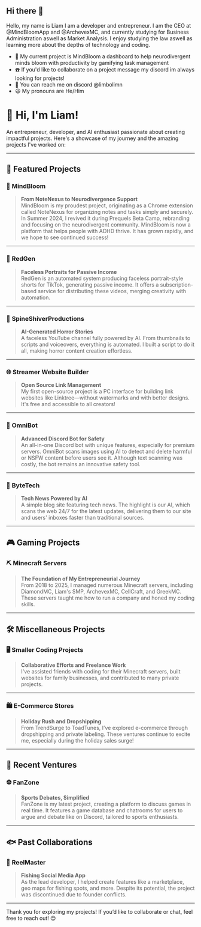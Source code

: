 ## Hi there 👋

<!--
**LiamBMX/liambmx** is a ✨ _special_ ✨ repository because its `README.md` (this file) appears on your GitHub profile.

Here are some ideas to get you started:

- 🔭 I’m currently working on ...
- 🌱 I’m currently learning ...
- 👯 I’m looking to collaborate on ...
- 🤔 I’m looking for help with ...
- 💬 Ask me about ...
- 📫 How to reach me: ...
- 😄 Pronouns: ...
- ⚡ Fun fact: ...
-->

Hello, my name is Liam I am a developer and entrepreneur. I am the CEO at @MindBloomApp and @ArchevexMC, and currently studying for Business Administration aswell as Market Analysis. I enjoy studying the law aswell as learning more about the depths of technology and coding.

- 🧠 My current project is MindBloom a dashboard to help neurodivergent minds bloom with productivity by gamifying task management
- ☎️ If you'd like to collaborate on a project message my discord im always looking for projects!
- 📧 You can reach me on discord @limbolimn
- 😃 My pronouns are He/Him

# 👋 Hi, I'm Liam! 
An entrepreneur, developer, and AI enthusiast passionate about creating impactful projects. Here's a showcase of my journey and the amazing projects I've worked on:

---

## 🚀 Featured Projects

### 🌱 **MindBloom**
> **From NoteNexus to Neurodivergence Support**  
MindBloom is my proudest project, originating as a Chrome extension called NoteNexus for organizing notes and tasks simply and securely. In Summer 2024, I revived it during Prequels Beta Camp, rebranding and focusing on the neurodivergent community. MindBloom is now a platform that helps people with ADHD thrive. It has grown rapidly, and we hope to see continued success!

---

### 🎥 **RedGen**
> **Faceless Portraits for Passive Income**  
RedGen is an automated system producing faceless portrait-style shorts for TikTok, generating passive income. It offers a subscription-based service for distributing these videos, merging creativity with automation.

---

### 👻 **SpineShiverProductions**
> **AI-Generated Horror Stories**  
A faceless YouTube channel fully powered by AI. From thumbnails to scripts and voiceovers, everything is automated. I built a script to do it all, making horror content creation effortless.

---

### 🌐 **Streamer Website Builder**
> **Open Source Link Management**  
My first open-source project is a PC interface for building link websites like Linktree—without watermarks and with better designs. It's free and accessible to all creators!

---

### 🤖 **OmniBot**
> **Advanced Discord Bot for Safety**  
An all-in-one Discord bot with unique features, especially for premium servers. OmniBot scans images using AI to detect and delete harmful or NSFW content before users see it. Although text scanning was costly, the bot remains an innovative safety tool.

---

### 📰 **ByteTech**
> **Tech News Powered by AI**  
A simple blog site featuring tech news. The highlight is our AI, which scans the web 24/7 for the latest updates, delivering them to our site and users' inboxes faster than traditional sources.

---

## 🎮 Gaming Projects

### ⛏️ **Minecraft Servers**
> **The Foundation of My Entrepreneurial Journey**  
From 2018 to 2025, I managed numerous Minecraft servers, including DiamondMC, Liam's SMP, ArchevexMC, CellCraft, and GreekMC. These servers taught me how to run a company and honed my coding skills.

---

## 🛠️ Miscellaneous Projects

### 🖥️ **Smaller Coding Projects**
> **Collaborative Efforts and Freelance Work**  
I've assisted friends with coding for their Minecraft servers, built websites for family businesses, and contributed to many private projects.

---

### 🛍️ **E-Commerce Stores**
> **Holiday Rush and Dropshipping**  
From TrendSurge to ToadTunes, I’ve explored e-commerce through dropshipping and private labeling. These ventures continue to excite me, especially during the holiday sales surge!

---

## 🏀 Recent Ventures

### ⚽ **FanZone**
> **Sports Debates, Simplified**  
FanZone is my latest project, creating a platform to discuss games in real time. It features a game database and chatrooms for users to argue and debate like on Discord, tailored to sports enthusiasts.

---

## 🐟 Past Collaborations

### 🎣 **ReelMaster**
> **Fishing Social Media App**  
As the lead developer, I helped create features like a marketplace, geo maps for fishing spots, and more. Despite its potential, the project was discontinued due to founder conflicts.

---

Thank you for exploring my projects! If you’d like to collaborate or chat, feel free to reach out! 😊

